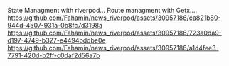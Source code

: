 State Managment with riverpod...
Route managment with Getx....
https://github.com/Fahamin/news_riverpod/assets/30957186/ca821b80-944d-4507-931a-0b8fc7d3198a
https://github.com/Fahamin/news_riverpod/assets/30957186/723a0da9-d197-4749-b327-e4494bddbe0e
https://github.com/Fahamin/news_riverpod/assets/30957186/a1d4fee3-7791-420d-b2ff-c0daf2d56a7b
